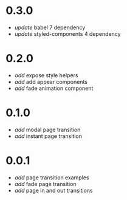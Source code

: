 
# 0.3.0

* _update_ babel 7 dependency
* _update_ styled-components 4 dependency

# 0.2.0

* _add_ expose style helpers
* _add_ add appear components
* _add_ fade animation component

# 0.1.0

* _add_ modal page transition
* _add_ instant page transition

# 0.0.1

* _add_ page transition examples
* _add_ fade page transition
* _add_ page in and out transitions
